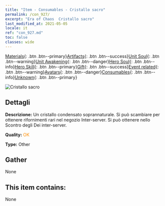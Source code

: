 ```yaml
---
title: "Item - Consumables - Cristallo sacro"
permalink: /con_927/
excerpt: "Era of Chaos  Cristallo sacro"
last_modified_at: 2021-05-05
locale: it
ref: "con_927.md"
toc: false
classes: wide
---
```

 [Materials](/ItemsIT/){: .btn .btn--primary}[Artifacts](/ItemsIT/Artifacts/){: .btn .btn--success}[Unit Soul](/ItemsIT/UnitSoul/){: .btn .btn--warning}[Unit Awakening](/ItemsIT/UnitAwakening/){: .btn .btn--danger}[Hero Soul](/ItemsIT/HeroSoul/){: .btn .btn--info}[Hero Skill](/ItemsIT/HeroSkill/){: .btn .btn--primary}[Gift](/ItemsIT/Gift/){: .btn .btn--success}[Event related](/ItemsIT/Events/){: .btn .btn--warning}[Avatars](/ItemsIT/Avatars/){: .btn .btn--danger}[Consumables](/ItemsIT/Consumables/){: .btn .btn--info}[Unknown](/ItemsIT/Unknown/){: .btn .btn--primary}

 ![Cristallo sacro](/images/t/i_godStone.png)

## Dettagli
 **Descrizione:** Un cristallo condensato soprannaturale. Si può scambiare per ottenere rifornimenti rari nel negozio Inter-server. Si può ottenere nello Scontro degli Dei inter-server.

 **Quality:** <span style="color: #FF8C00">OK</span>

 **Type:** Other

## Gather

  None

## This item contains:

  None

